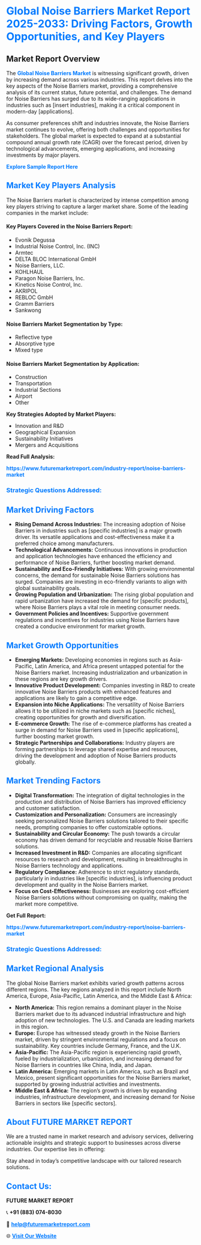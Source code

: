 <h1 style="color: #007BFF;">Global Noise Barriers Market Report 2025-2033: Driving Factors, Growth Opportunities, and Key Players</h1>

<section id="overview">
<h2>Market Report Overview</h2>
<p>The <a href="https://www.futuremarketreport.com/industry-report/noise-barriers-market" style="color: #007BFF; text-decoration: none;"><strong>Global Noise Barriers Market</strong></a> is witnessing significant growth, driven by increasing demand across various industries. This report delves into the key aspects of the Noise Barriers market, providing a comprehensive analysis of its current status, future potential, and challenges. The demand for Noise Barriers has surged due to its wide-ranging applications in industries such as [insert industries], making it a critical component in modern-day [applications].</p>
<p>As consumer preferences shift and industries innovate, the Noise Barriers market continues to evolve, offering both challenges and opportunities for stakeholders. The global market is expected to expand at a substantial compound annual growth rate (CAGR) over the forecast period, driven by technological advancements, emerging applications, and increasing investments by major players.</p>
</section>

<section id="overview">
<p><a href="https://www.futuremarketreport.com/request-sample/reportId=56319" style="color: #007BFF; text-decoration: none;"><strong>Explore Sample Report Here</strong></a></p>
</section>

<section id="key-players">
<h2 style="color: #007BFF;">Market Key Players Analysis</h2>
<p>The Noise Barriers market is characterized by intense competition among key players striving to capture a larger market share. Some of the leading companies in the market include:</p>
<h4>Key Players Covered in the Noise Barriers Report:</h4>
<ul><li>Evonik Degussa</li><li>Industrial Noise Control, Inc. (INC)</li><li>Armtec</li><li>DELTA BLOC International GmbH</li><li>Noise Barriers, LLC.</li><li>KOHLHAUL</li><li>Paragon Noise Barriers, Inc.</li><li>Kinetics Noise Control, Inc.</li><li>AKRIPOL</li><li>REBLOC GmbH</li><li>Gramm Barriers</li><li>Sankwong</li></ul>
<h4>Noise Barriers Market Segmentation by Type:</h4>
<ul><li>Reflective type</li><li>Absorptive type</li><li>Mixed type</li></ul>

<h4>Noise Barriers Market Segmentation by Application:</h4>
<ul><li>Construction</li><li>Transportation</li><li>Industrial Sections</li><li>Airport</li><li>Other</li></ul>
<p><strong>Key Strategies Adopted by Market Players:</strong></p>
<ul>
<li>Innovation and R&D</li>
<li>Geographical Expansion</li>
<li>Sustainability Initiatives</li>
<li>Mergers and Acquisitions</li>
</ul>
</section>

<section>
<p><strong>Read Full Analysis: </strong></p><a href="https://www.futuremarketreport.com/industry-report/noise-barriers-market" style="color: #007BFF; text-decoration: none;"><strong>https://www.futuremarketreport.com/industry-report/noise-barriers-market</strong></a>
<h3 style="color: #007BFF;">Strategic Questions Addressed:</h3>
</section>

<section id="driving-factors">
<h2 style="color: #007BFF;">Market Driving Factors</h2>
<ul>
<li><strong>Rising Demand Across Industries:</strong> The increasing adoption of Noise Barriers in industries such as [specific industries] is a major growth driver. Its versatile applications and cost-effectiveness make it a preferred choice among manufacturers.</li>
<li><strong>Technological Advancements:</strong> Continuous innovations in production and application technologies have enhanced the efficiency and performance of Noise Barriers, further boosting market demand.</li>
<li><strong>Sustainability and Eco-Friendly Initiatives:</strong> With growing environmental concerns, the demand for sustainable Noise Barriers solutions has surged. Companies are investing in eco-friendly variants to align with global sustainability goals.</li>
<li><strong>Growing Population and Urbanization:</strong> The rising global population and rapid urbanization have increased the demand for [specific products], where Noise Barriers plays a vital role in meeting consumer needs.</li>
<li><strong>Government Policies and Incentives:</strong> Supportive government regulations and incentives for industries using Noise Barriers have created a conducive environment for market growth.</li>
</ul>
</section>

<section id="growth-opportunities">
<h2 style="color: #007BFF;">Market Growth Opportunities</h2>
<ul>
<li><strong>Emerging Markets:</strong> Developing economies in regions such as Asia-Pacific, Latin America, and Africa present untapped potential for the Noise Barriers market. Increasing industrialization and urbanization in these regions are key growth drivers.</li>
<li><strong>Innovative Product Development:</strong> Companies investing in R&D to create innovative Noise Barriers products with enhanced features and applications are likely to gain a competitive edge.</li>
<li><strong>Expansion into Niche Applications:</strong> The versatility of Noise Barriers allows it to be utilized in niche markets such as [specific niches], creating opportunities for growth and diversification.</li>
<li><strong>E-commerce Growth:</strong> The rise of e-commerce platforms has created a surge in demand for Noise Barriers used in [specific applications], further boosting market growth.</li>
<li><strong>Strategic Partnerships and Collaborations:</strong> Industry players are forming partnerships to leverage shared expertise and resources, driving the development and adoption of Noise Barriers products globally.</li>
</ul>
</section>

<section id="trending-factors">
<h2 style="color: #007BFF;">Market Trending Factors</h2>
<ul>
<li><strong>Digital Transformation:</strong> The integration of digital technologies in the production and distribution of Noise Barriers has improved efficiency and customer satisfaction.</li>
<li><strong>Customization and Personalization:</strong> Consumers are increasingly seeking personalized Noise Barriers solutions tailored to their specific needs, prompting companies to offer customizable options.</li>
<li><strong>Sustainability and Circular Economy:</strong> The push towards a circular economy has driven demand for recyclable and reusable Noise Barriers solutions.</li>
<li><strong>Increased Investment in R&D:</strong> Companies are allocating significant resources to research and development, resulting in breakthroughs in Noise Barriers technology and applications.</li>
<li><strong>Regulatory Compliance:</strong> Adherence to strict regulatory standards, particularly in industries like [specific industries], is influencing product development and quality in the Noise Barriers market.</li>
<li><strong>Focus on Cost-Effectiveness:</strong> Businesses are exploring cost-efficient Noise Barriers solutions without compromising on quality, making the market more competitive.</li>
</ul>
</section>

<section>
<p><strong>Get Full Report: </strong></p><a href="https://www.futuremarketreport.com/industry-report/noise-barriers-market" style="color: #007BFF; text-decoration: none;"><strong>https://www.futuremarketreport.com/industry-report/noise-barriers-market</strong></a>
<h3 style="color: #007BFF;">Strategic Questions Addressed:</h3>
</section>


<section id="regional-analysis">
<h2 style="color: #007BFF;">Market Regional Analysis</h2>
<p>The global Noise Barriers market exhibits varied growth patterns across different regions. The key regions analyzed in this report include North America, Europe, Asia-Pacific, Latin America, and the Middle East & Africa:</p>
<ul>
<li><strong>North America:</strong> This region remains a dominant player in the Noise Barriers market due to its advanced industrial infrastructure and high adoption of new technologies. The U.S. and Canada are leading markets in this region.</li>
<li><strong>Europe:</strong> Europe has witnessed steady growth in the Noise Barriers market, driven by stringent environmental regulations and a focus on sustainability. Key countries include Germany, France, and the U.K.</li>
<li><strong>Asia-Pacific:</strong> The Asia-Pacific region is experiencing rapid growth, fueled by industrialization, urbanization, and increasing demand for Noise Barriers in countries like China, India, and Japan.</li>
<li><strong>Latin America:</strong> Emerging markets in Latin America, such as Brazil and Mexico, present significant opportunities for the Noise Barriers market, supported by growing industrial activities and investments.</li>
<li><strong>Middle East & Africa:</strong> The region’s growth is driven by expanding industries, infrastructure development, and increasing demand for Noise Barriers in sectors like [specific sectors].</li>
</ul>
</section>

<footer>
<h2 style="color: #007BFF;">About FUTURE MARKET REPORT</h2>
<p>We are a trusted name in market research and advisory services, delivering actionable insights and strategic support to businesses across diverse industries. Our expertise lies in offering:</p>

<p>Stay ahead in today’s competitive landscape with our tailored research solutions.</p>

<h2 style="color: #007BFF;">Contact Us:</h2>
<p><strong>FUTURE MARKET REPORT</strong></p>
<p>📞 <strong>+91 (883) 074-8030</strong></p>
<p>📧 <strong><a href="mailto:help@futuremarketreport.com" style="color: #007BFF;">help@futuremarketreport.com</a></strong></p>
<p>🌐 <strong><a href="https://www.futuremarketreport.com/" style="color: #007BFF;">Visit Our Website</a></strong></p>
</footer>